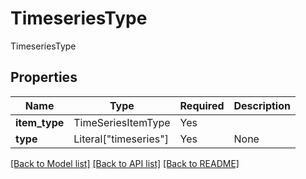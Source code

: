 # TimeseriesType

TimeseriesType

## Properties
| Name | Type | Required | Description |
| ------------ | ------------- | ------------- | ------------- |
**item_type** | TimeSeriesItemType | Yes |  |
**type** | Literal["timeseries"] | Yes | None |


[[Back to Model list]](../../README.md#documentation-for-models) [[Back to API list]](../../README.md#documentation-for-api-endpoints) [[Back to README]](../../README.md)
